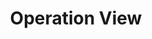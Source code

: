 ---
id: Operation View
title: Operation View
description: 'PCF Exchange KIT'
sidebar_position: 3
---